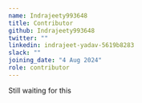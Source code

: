 ```yaml
---
name: Indrajeety993648
title: Contributor
github: Indrajeety993648
twitter: ""
linkedin: indrajeet-yadav-5619b8283
slack: ""
joining_date: "4 Aug 2024"
role: contributor
---
```


Still waiting for this
